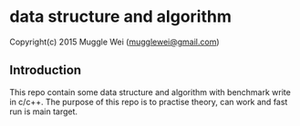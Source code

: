 # data structure and algorithm

Copyright(c) 2015 Muggle Wei (mugglewei@gmail.com)

## Introduction

This repo contain some data structure and algorithm with benchmark write in c/c++. The purpose of this repo is to practise theory, can work and fast run is main target.